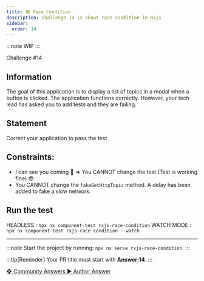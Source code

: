 ```yaml
---
title: 🟢 Race Condition
description: Challenge 14 is about race condition in Rxjs
sidebar:
  order: 14
---
```


:::note
WIP
:::

<div class="chip">Challenge #14</div>

## Information

The goal of this application is to display a list of topics in a modal when a button is clicked. The application functions correctly. However, your tech lead has asked you to add tests and they are failing.

## Statement

Correct your application to pass the test

## Constraints:

- I can see you coming 🤣 => You CANNOT change the test (Test is working fine) 😳
- You CANNOT change the `fakeGetHttpTopic` method. A delay has been added to fake a slow network.

## Run the test

HEADLESS : `npx nx component-test rxjs-race-condition`
WATCH MODE : `npx nx component-test rxjs-race-condition --watch`

---

:::note
Start the project by running: `npx nx serve rxjs-race-condition`.
:::

:::tip[Reminder]
Your PR title must start with <b>Answer:14</b>.
:::

<div class="article-footer">
  <a
    href="https://github.com/tomalaforge/angular-challenges/pulls?q=label%3A14+label%3Aanswer"
    alt="Race Condition community solutions">
    ❖ Community Answers
  </a>
  <a
    href='https://github.com/tomalaforge/angular-challenges/pulls?q=label%3A14+label%3A'
    alt="Race Condition solution author">
    ▶︎ Author Answer
  </a>
  </div>
